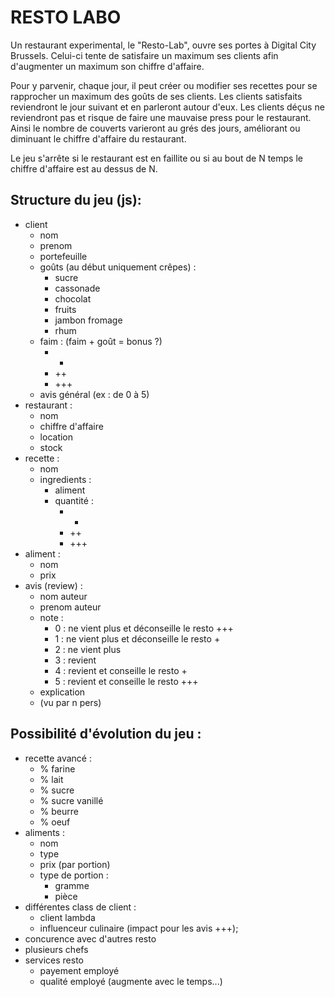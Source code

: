 # RESTO LABO

Un restaurant experimental, le "Resto-Lab", ouvre ses portes à Digital City Brussels. 
Celui-ci tente de satisfaire un maximum ses clients afin d'augmenter un maximum son chiffre d'affaire.  

Pour y parvenir, chaque jour, il peut créer ou modifier ses recettes pour se rapprocher un maximum des goûts de ses clients.
Les clients satisfaits reviendront le jour suivant et en parleront autour d'eux.
Les clients déçus ne reviendront pas et risque de faire une mauvaise press pour le restaurant. 
Ainsi le nombre de couverts varieront au grés des jours, améliorant ou diminuant le chiffre d'affaire du restaurant.

Le jeu s'arrête si le restaurant est en faillite ou si au bout de N temps le chiffre d'affaire est au dessus de N. 

## Structure du jeu (js): 

- client
    - nom
    - prenom
    - portefeuille
    - goûts (au début uniquement crêpes) :
        - sucre
        - cassonade
        - chocolat
        - fruits
        - jambon fromage
        - rhum
    - faim : (faim + goût = bonus ?)
        - +
        - ++
        - +++
    - avis général (ex : de 0 à 5)
- restaurant :
    - nom
    - chiffre d'affaire
    - location
    - stock
- recette :
    - nom
    - ingredients :
        - aliment
        - quantité :
            - +
            - ++
            - +++
- aliment : 
    - nom
    - prix
- avis (review) : 
    - nom auteur
    - prenom auteur
    - note : 
        - 0 : ne vient plus et déconseille le resto +++
        - 1 : ne vient plus et déconseille le resto +
        - 2 : ne vient plus
        - 3 : revient
        - 4 : revient et conseille le resto +
        - 5 : revient et conseille le resto +++
    - explication
    - (vu par n pers)

## Possibilité d'évolution du jeu : 
- recette avancé : 
    - % farine
    - % lait
    - % sucre
    - % sucre vanillé
    - % beurre
    - % oeuf
- aliments : 
    - nom
    - type
    - prix (par portion)
    - type de portion :
        - gramme
        - pièce
- différentes class de client : 
    - client lambda
    - influenceur culinaire (impact pour les avis +++);
- concurence avec d'autres resto
- plusieurs chefs
- services resto
    - payement employé
    - qualité employé (augmente avec le temps...)


